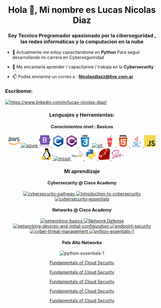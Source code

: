 


<h1 align="center">Hola 👋, Mi nombre es Lucas Nicolas Diaz</h1>
<h3 align="center">Soy Tecnico Programador apasionado por la ciberseguridad , las redes informáticas y la computacion en la nube</h3>

- 🔭 Actualmente me estoy capacitandome en **Python** Para seguir desarrollando mi carrera en Cybersegunridad

- 🤝 Me encantaria aprender / capacitarme / trabaja  en la  **Cybersecurity**


- 📫  Podes enviarme un correo a : **Nicolasdiazz@live.com.ar**

<h3 align="left">Escribeme:</h3>
<p align="left">
<a href="https://linkedin.com/in/https://www.linkedin.com/in/lucas-nicolas-diaz/" target="blank"><img align="center" src="https://raw.githubusercontent.com/rahuldkjain/github-profile-readme-generator/master/src/images/icons/Social/linked-in-alt.svg" alt="https://www.linkedin.com/in/lucas-nicolas-diaz/" height="30" width="40" /></a>
</p>

<h3 align="center">Lenguajes y Herramientas:</h3>
<h4 align="center">Conocimientos nivel : Basicos</h4>
<p align="center"> <a href="https://aws.amazon.com" target="_blank" rel="noreferrer"> <img src="https://raw.githubusercontent.com/devicons/devicon/master/icons/amazonwebservices/amazonwebservices-original-wordmark.svg" alt="aws" width="40" height="40"/> </a> <a href="https://azure.microsoft.com/en-in/" target="_blank" rel="noreferrer"> <img src="https://www.vectorlogo.zone/logos/microsoft_azure/microsoft_azure-icon.svg" alt="azure" width="40" height="40"/> </a> <a href="https://getbootstrap.com" target="_blank" rel="noreferrer"> <img src="https://raw.githubusercontent.com/devicons/devicon/master/icons/bootstrap/bootstrap-plain-wordmark.svg" alt="bootstrap" width="40" height="40"/> </a> <a href="https://www.cprogramming.com/" target="_blank" rel="noreferrer"> <img src="https://raw.githubusercontent.com/devicons/devicon/master/icons/c/c-original.svg" alt="c" width="40" height="40"/> </a> <a href="https://www.w3schools.com/cs/" target="_blank" rel="noreferrer"> <img src="https://raw.githubusercontent.com/devicons/devicon/master/icons/csharp/csharp-original.svg" alt="csharp" width="40" height="40"/> </a> <a href="https://www.w3schools.com/css/" target="_blank" rel="noreferrer"> <img src="https://raw.githubusercontent.com/devicons/devicon/master/icons/css3/css3-original-wordmark.svg" alt="css3" width="40" height="40"/> </a> <a href="https://git-scm.com/" target="_blank" rel="noreferrer"> <img src="https://www.vectorlogo.zone/logos/git-scm/git-scm-icon.svg" alt="git" width="40" height="40"/> </a> <a href="https://gulpjs.com" target="_blank" rel="noreferrer"> <img src="https://raw.githubusercontent.com/devicons/devicon/master/icons/gulp/gulp-plain.svg" alt="gulp" width="40" height="40"/> </a> <a href="https://www.w3.org/html/" target="_blank" rel="noreferrer"> <img src="https://raw.githubusercontent.com/devicons/devicon/master/icons/html5/html5-original-wordmark.svg" alt="html5" width="40" height="40"/> </a> <a href="https://www.java.com" target="_blank" rel="noreferrer"> <img src="https://raw.githubusercontent.com/devicons/devicon/master/icons/java/java-original.svg" alt="java" width="40" height="40"/> </a> <a href="https://developer.mozilla.org/en-US/docs/Web/JavaScript" target="_blank" rel="noreferrer"> <img src="https://raw.githubusercontent.com/devicons/devicon/master/icons/javascript/javascript-original.svg" alt="javascript" width="40" height="40"/> </a> <a href="https://www.linux.org/" target="_blank" rel="noreferrer"> <img src="https://raw.githubusercontent.com/devicons/devicon/master/icons/linux/linux-original.svg" alt="linux" width="40" height="40"/> </a> <a href="https://www.microsoft.com/en-us/sql-server" target="_blank" rel="noreferrer"> <img src="https://www.svgrepo.com/show/303229/microsoft-sql-server-logo.svg" alt="mssql" width="40" height="40"/> </a> <a href="https://www.mysql.com/" target="_blank" rel="noreferrer"> <img src="https://raw.githubusercontent.com/devicons/devicon/master/icons/mysql/mysql-original-wordmark.svg" alt="mysql" width="40" height="40"/> </a> <a href="https://www.python.org" target="_blank" rel="noreferrer"> <img src="https://raw.githubusercontent.com/devicons/devicon/master/icons/python/python-original.svg" alt="python" width="40" height="40"/> </a> <a href="https://www.ruby-lang.org/en/" target="_blank" rel="noreferrer"> <img src="https://raw.githubusercontent.com/devicons/devicon/master/icons/ruby/ruby-original.svg" alt="ruby" width="40" height="40"/> </a> <a href="https://sass-lang.com" target="_blank" rel="noreferrer"> <img src="https://raw.githubusercontent.com/devicons/devicon/master/icons/sass/sass-original.svg" alt="sass" width="40" height="40"/> </a> </p>

<h3 align="center">Mi aprendizaje</h3>
<h4 align="center">Cybersecurity @ Cisco Academy</h4>
 <p align="center">
     <a href="https://www.credly.com/earner/earned/badge/edb8d1eb-1a9d-479b-a237-01c57248a7f3" target="_blank" rel="noreferrer"> 
          <img src="https://user-images.githubusercontent.com/54600307/187525211-61211795-5a08-4a71-9425-4e1afa869474.png" alt="cybersecurity-pathway" width="100" height="100"/> </a> 
     <a href="https://www.credly.com/earner/earned/badge/f235edcb-4ced-435b-a70a-350a185dae74" target="_blank" rel="noreferrer"> 
          <img src="https://user-images.githubusercontent.com/54600307/187528784-2d7fa0be-440a-4c41-bdae-aad15f2fc175.png" alt="introduction-to-cybersecurity" width="100" height="100"/> </a> 
    <a href="https://www.credly.com/earner/earned/badge/2bcec34e-1fab-4502-8fa7-92943c54c920" target="_blank" rel="noreferrer"> 
          <img src="https://user-images.githubusercontent.com/54600307/187529055-d85fd06c-0079-4968-8ad4-1427b352ba7c.png" alt="cybersecurity-essentials" width="100" height="100"/> </a> 
 </p>
 
 <h4 align="center">Networks @ Cisco Academy</h4>
  <p align="center">
     <a href="https://www.credly.com/earner/earned/badge/212076fa-94d6-418c-839e-ff4d059298cf" target="_blank" rel="noreferrer"> 
          <img src="https://user-images.githubusercontent.com/54600307/187529741-54b5b30c-33f5-47af-948e-886e19f80a66.png" alt="networking-basics" width="100" height="100"/> </a> 
     <a href="https://www.credly.com/earner/earned/badge/0642d50b-fef5-46e9-83a5-75cdb92b7250" target="_blank" rel="noreferrer"> 
          <img src="https://user-images.githubusercontent.com/54600307/187529966-ff287a4d-e253-4edb-ab6e-78b20c10df6d.png" alt="Network Defense" width="100" height="100"/> </a> 
    <a href="https://www.credly.com/earner/earned/badge/26d5e22e-9927-4729-93a0-bca70f0f2eb0" target="_blank" rel="noreferrer"> 
          <img src="https://user-images.githubusercontent.com/54600307/187530098-ab93a946-df08-4f55-916e-e463a078cc1f.png" alt="networking-devices-and-initial-configuration" width="100" height="100"/> </a> 
      <a href="https://www.credly.com/earner/earned/badge/53615486-c02b-4958-a4e5-50b9f628b26c" target="_blank" rel="noreferrer"> 
          <img src="https://user-images.githubusercontent.com/54600307/187532737-9405fd60-9b9e-4da5-b8a9-4f2af04f76de.png" alt="endpoint-security" width="100" height="100"/> </a> 
     <a href="https://www.credly.com/earner/earned/badge/915ceb42-03a2-4dfb-8776-21e063f3c9c0" target="_blank" rel="noreferrer"> 
          <img src="https://user-images.githubusercontent.com/54600307/187551915-682e4af4-37e7-4197-878a-318cdee19a58.png" alt="cyber-threat-management" width="100" height="100"/> </a> 
       <a href="https://www.credly.com/earner/earned/badge/8e805daf-532d-49e4-b2a4-3753713cff40" target="_blank" rel="noreferrer"> 
          <img src="https://user-images.githubusercontent.com/54600307/187552264-f1c3037c-724a-40dd-ba04-9598bc7a33be.png" alt="python-essentials-1" width="100" height="100"/> </a> 

 </p>
 
  <h4 align="center">Palo Alto Networks</h4>
  <p align="center">
     <img src="https://user-images.githubusercontent.com/54600307/187552264-f1c3037c-724a-40dd-ba04-9598bc7a33be.png" alt="python-essentials-1" width="100" height="100"/>
   </p>
 
 <a  href="https://www.credly.com/earner/earned/badge/8e805daf-532d-49e4-b2a4-3753713cff40" target="_blank" rel="noreferrer">
 <p align="center">
  Fundamentals of Cloud Security </a> 
    </p>
    <p align="center">
 <a  href="https://www.credly.com/earner/earned/badge/8e805daf-532d-49e4-b2a4-3753713cff40" target="_blank" rel="noreferrer">Fundamentals of Cloud Security </a> 
    </p>
 <p align="center">
 <a  href="https://www.credly.com/earner/earned/badge/8e805daf-532d-49e4-b2a4-3753713cff40" target="_blank" rel="noreferrer">Fundamentals of Cloud Security </a> 
     </p>
  <p align="center">
 <a  href="https://www.credly.com/earner/earned/badge/8e805daf-532d-49e4-b2a4-3753713cff40" target="_blank" rel="noreferrer">Fundamentals of Cloud Security </a> 
      </p>
   <p align="center">
 <a  href="https://www.credly.com/earner/earned/badge/8e805daf-532d-49e4-b2a4-3753713cff40" target="_blank" rel="noreferrer">
 Fundamentals of Cloud Security 
</a> 
    </p>
         
   

 







